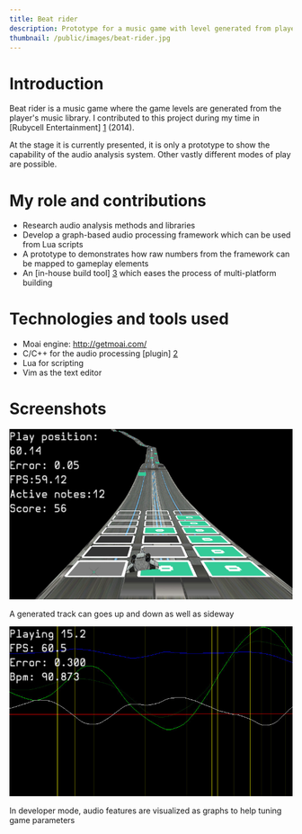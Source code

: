 ```yaml
---
title: Beat rider
description: Prototype for a music game with level generated from player's music library
thumbnail: /public/images/beat-rider.jpg
---
```


# Introduction

Beat rider is a music game where the game levels are generated from the player's music library.
I contributed to this project during my time in [Rubycell Entertainment] [1] (2014).

At the stage it is currently presented, it is only a prototype to show the capability of the audio analysis system.
Other vastly different modes of play are possible.

# My role and contributions

- Research audio analysis methods and libraries
- Develop a graph-based audio processing framework which can be used from Lua scripts
- A prototype to demonstrates how raw numbers from the framework can be mapped to gameplay elements
- An [in-house build tool] [3] which eases the process of multi-platform building

# Technologies and tools used

- Moai engine: http://getmoai.com/
- C/C++ for the audio processing [plugin] [2]
- Lua for scripting
- Vim as the text editor

# Screenshots

![beat-rider](/public/images/beat-rider.jpg)
<div class="caption">A generated track can goes up and down as well as sideway</div>

![beat-rider-2](/public/images/beat-rider2.jpg)
<div class="caption">In developer mode, audio features are visualized as graphs to help tuning game parameters</div>

[1]: http://rubycell.com/
[2]: https://github.com/moaiforge/moai-sdk/wiki/Using-Plugins
[3]: https://github.com/bullno1/easter
